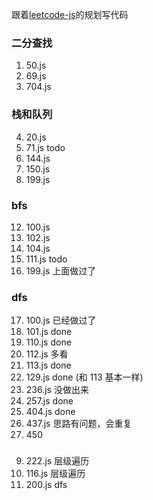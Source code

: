 跟着[leetcode-js](https://github.com/sl1673495/leetcode-javascript)的规划写代码

### 二分查找

1. 50.js
2. 69.js
3. 704.js

### 栈和队列

4. 20.js
5. 71.js todo
6. 144.js
7. 150.js
8. 199.js

### bfs

12. 100.js
13. 102.js
14. 104.js
15. 111.js todo
16. 199.js 上面做过了

### dfs

17. 100.js 已经做过了
18. 101.js done
19. 110.js done
20. 112.js 多看
21. 113.js done
22. 129.js done (和 113 基本一样)
23. 236.js 没做出来
24. 257.js done
25. 404.js done
26. 437.js 思路有问题，会重复
27. 450

###

9. 222.js 层级遍历
10. 116.js 层级遍历
11. 200.js dfs
